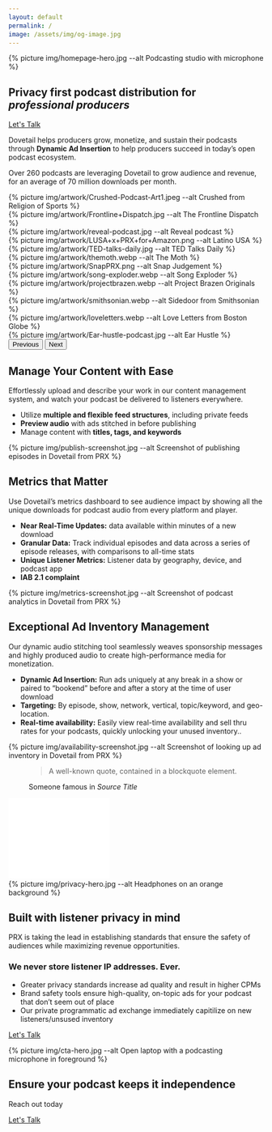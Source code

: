 ```yaml
---
layout: default
permalink: /
image: /assets/img/og-image.jpg
---
```


<section class="text-white hero hero-x">
  <div class="hero-image">
    <div>
    {% picture img/homepage-hero.jpg --alt Podcasting studio with microphone %}</div>
  </div>
  <div class="hero-x-content first-element">
    <div class="hero-content container col-xxl-8">
      <div class="hero-content-inner col-md-8">
        <h1 class="mb-4 fw-bold">Privacy first podcast distribution for <em>professional producers</em></h1>
        <div class="d-grid gap-2 d-sm-flex">
          <a href="{% link pages/contact.md %}" type="button" class="btn btn-primary btn-lg px-4 gap-3">Let's Talk</a>
        </div>
      </div>
    </div>
  </div>
</section>

<section class="bg-x-blue text-white px-4 py-4">
  <div class="container col-xxl-8">
    <p class="fs-3 mt-4 mb-4">Dovetail helps producers grow, monetize, and sustain their podcasts through <strong>Dynamic Ad Insertion</strong> to help producers succeed in today’s open podcast ecosystem.</p>
    <p class="fs-4 mb-4">Over 260 podcasts are leveraging Dovetail to grow audience and revenue, for an average of 70 million downloads per month.</p>
    <div id="logoCarouselControls" class="carousel carousel-dark slide" data-bs-ride="carousel">
      <div class="carousel-inner">
        <div class="carousel-item active">
          <div class="row thumbnail-gallery pb-4">
            <div class="col d-flex align-items-center justify-content-center">
              {% picture img/artwork/Crushed-Podcast-Art1.jpeg --alt Crushed from Religion of Sports %}
            </div>
            <div class="col d-flex align-items-center justify-content-center">
              {% picture img/artwork/Frontline+Dispatch.jpg --alt The Frontline Dispatch %}
            </div>
            <div class="col d-flex align-items-center justify-content-center">
              {% picture img/artwork/reveal-podcast.jpg --alt Reveal podcast %}
            </div>
            <div class="col d-flex align-items-center justify-content-center">
              {% picture img/artwork/LUSA+x+PRX+for+Amazon.png --alt Latino USA %}
            </div>
          </div>
        </div>
        <div class="carousel-item">
          <div class="row g-3 thumbnail-gallery pb-4">
            <div class="col d-flex align-items-center justify-content-center">
              {% picture img/artwork/TED-talks-daily.jpg --alt TED Talks Daily %}
            </div>
            <div class="col d-flex align-items-center justify-content-center">
              {% picture img/artwork/themoth.webp --alt The Moth %}
            </div>
            <div class="col d-flex align-items-center justify-content-center">
              {% picture img/artwork/SnapPRX.png --alt Snap Judgement %}
            </div>
            <div class="col d-flex align-items-center justify-content-center">
              {% picture img/artwork/song-exploder.webp --alt Song Exploder %}
            </div>
          </div>
        </div>
        <div class="carousel-item">
          <div class="row g-3 thumbnail-gallery pb-4">
            <div class="col d-flex align-items-center justify-content-center">
              {% picture img/artwork/projectbrazen.webp --alt Project Brazen Originals %}
            </div>
            <div class="col d-flex align-items-center justify-content-center">
              {% picture img/artwork/smithsonian.webp --alt Sidedoor from Smithsonian %}
            </div>
            <div class="col d-flex align-items-center justify-content-center">
              {% picture img/artwork/loveletters.webp --alt Love Letters from Boston Globe %}
            </div>
            <div class="col d-flex align-items-center justify-content-center">
              {% picture img/artwork/Ear-hustle-podcast.jpg --alt Ear Hustle %}
            </div>
          </div>
        </div>
      </div>
      <button class="carousel-control-prev" type="button" data-bs-target="#logoCarouselControls" data-bs-slide="prev">
        <span class="carousel-control-prev-icon" aria-hidden="true"></span>
        <span class="visually-hidden">Previous</span>
      </button>
      <button class="carousel-control-next" type="button" data-bs-target="#logoCarouselControls" data-bs-slide="next">
        <span class="carousel-control-next-icon" aria-hidden="true"></span>
        <span class="visually-hidden">Next</span>
      </button>
    </div>
  </div>
</section>

<section class="bg-boxes px-4 pt-5 pb-4">
  <div class="container col-xxl-8">
    <h2 class="display-6">Manage Your Content with Ease</h2>
    <div class="row">
      <div class="col-md-6">
        <p class="fs-5 mt-2">Effortlessly upload and describe your work in our content management system, and watch your podcast be delivered to listeners everywhere.</p>
        <ul class="mb-4">
          <li>Utilize <strong>multiple and flexible feed structures</strong>, including private feeds</li>
          <li><strong>Preview audio</strong> with ads stitched in before publishing</li>
          <li>Manage content with <strong>titles, tags, and keywords</strong></li>
        </ul>
      </div>
      <div class="col-md-6 pb-4">
        <div class="overflow-hidden shadow-lg" style="max-height: 50vh;">
          <div class="container p-0 product-image">
            {% picture img/publish-screenshot.jpg --alt Screenshot of publishing episodes in Dovetail from PRX %}
          </div>
        </div>
      </div>
    </div>
  </div>
</section>

<section class="bg-polka px-4 pt-5 pb-4">
  <div class="container col-xxl-8">
    <h2 class="display-6 lh-1 mb-3">Metrics that Matter</h2>
    <div class="row">
      <div class="col-md-6">
        <p class="fs-5 mt-2">Use Dovetail’s metrics dashboard to see audience impact by showing all the unique downloads for podcast audio from every platform and player. </p>
        <ul class="mb-4">
          <li><strong>Near Real-Time Updates:</strong> data available within minutes of a new download</li>
          <li><strong>Granular Data:</strong> Track individual episodes and data across a series of episode releases, with comparisons to all-time stats</li>
          <li><strong>Unique Listener Metrics:</strong> Listener data by geography, device, and podcast app</li>
          <li><strong>IAB 2.1 complaint</strong></li>
        </ul>
      </div>
      <div class="col-md-6 pb-4">
        <div class="overflow-hidden shadow-lg" style="max-height: 50vh;">
          <div class="container p-0 product-image">
            {% picture img/metrics-screenshot.jpg --alt Screenshot of podcast analytics in Dovetail from PRX %}
          </div>
        </div>
      </div>
    </div>
  </div>
</section>

<section class="bg-wavy pt-5 pb-4">
  <div class="container col-xxl-8">
    <h2 class="display-6 lh-1 mb-3">Exceptional Ad Inventory Management</h2>
    <div class="row">
      <div class="col-md-6">
        <p class="fs-5 mt-2">Our dynamic audio stitching tool seamlessly weaves sponsorship messages and highly produced audio to create high-performance media for monetization.</p>
        <ul class="mb-4">
          <li><strong>Dynamic Ad Insertion:</strong> Run ads uniquely at any break in a show or paired to “bookend” before and after a story at the time of user download </li>
          <li><strong>Targeting:</strong> By episode, show, network, vertical, topic/keyword, and geo-location.</li>
          <li><strong>Real-time availability:</strong>  Easily view real-time availability and sell thru rates for your podcasts, quickly unlocking your unused inventory..</li>
        </ul>
      </div>
      <div class="col-md-6 pb-4">
        <div class="overflow-hidden shadow-lg" style="max-height: 50vh;">
          <div class="container p-0 product-image">
            {% picture img/availability-screenshot.jpg --alt Screenshot of looking up ad inventory in Dovetail from PRX %}
          </div>
        </div>
      </div>
    </div>
  </div>
</section>

<section class="bg-x-blue section-quote text-white px-4 py-5">
  <div class="container col-xxl-8">
    <div class="row">
      <figure class="col-md-8 mb-0 pb-0">
        <blockquote class="blockquote mt-2">
          <p class="display-6">A well-known quote, contained in a blockquote element.</p>
        </blockquote>
        <figcaption class="blockquote-footer">
          Someone famous in <cite title="Source Title">Source Title</cite>
        </figcaption>
      </figure>
      <div class="quote-mark icon-svg d-flex justify-content-center col-4">
        <img src="/assets/img/quote.svg" alt="quotation mark" aria-hidden="true" class="" />
      </div>
    </div>
  </div>
</section>

<section class="hero hero-x">
  <div class="hero-image">
    <div>{% picture img/privacy-hero.jpg --alt Headphones on an orange background %}</div>
  </div>
  <div class="hero-x-content hero-x-gray pt-5 pb-4">
    <div class="hero-content container col-xxl-8">
      <div class="hero-content-inner col-md-8">
        <h2 class="display-6 mb-4">Built with listener privacy in mind</h2>
        <p class="fs-5">PRX is taking the lead in establishing standards that ensure the safety of audiences while maximizing revenue opportunities.</p>
        <h3 class="mb-4">We never store listener IP addresses. Ever.</h3>
        <div class="row g-4">
          <div class="col d-flex align-items-start">
            <div>
              <ul>
                <li>Greater privacy standards increase ad quality and result in higher CPMs </li>
                <li>Brand safety tools ensure high-quality, on-topic ads for your podcast that don’t seem out of place</li>
                <li>Our private programmatic ad exchange immediately capitilize on new listeners/unsused inventory</li>
              </ul>
            </div>
          </div>
        </div>
        <p class="mb-4"><a href="{% link pages/contact.md %}" type="button" class="btn btn-primary px-4 gap-3">Let's Talk</a></p>
      </div>
    </div>
  </div>
</section>

<aside class="text-white hero px-4 m-0 cta">
  <div class="hero-image">
    <div>{% picture img/cta-hero.jpg --alt Open laptop with a podcasting microphone in foreground %}</div>
  </div>
  <div class="hero-content container col-xxl-8 text-center py-4">
    <div class="hero-content-inner">
      <h2 class="display-6 pt-4">Ensure your podcast keeps it independence</h2>
      <p class="fs-3 mt-2 mb-4">Reach out today</p>
      <p class="text-center"><a href="{% link pages/contact.md %}" type="button" class="btn btn-primary px-4 gap-3">Let's Talk</a></p>
    </div>
  </div>
</aside>
